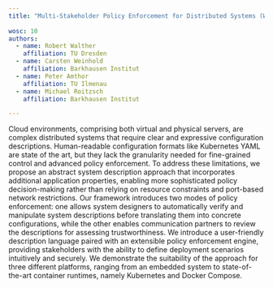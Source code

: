 ```yaml
---
title: "Multi-Stakeholder Policy Enforcement for Distributed Systems (WoC’24)"
 
wosc: 10
authors:
  - name: Robert Walther
    affiliation: TU Dresden
  - name: Carsten Weinhold
    affiliation: Barkhausen Institut
  - name: Peter Amthor
    affiliation: TU Ilmenau
  - name: Michael Roitzsch
    affiliation: Barkhausen Institut

---
```


Cloud environments, comprising both virtual and physical servers, are complex distributed systems that require clear and expressive configuration descriptions. Human-readable configuration formats like Kubernetes YAML are state of the art, but they lack the granularity needed for fine-grained control and advanced policy enforcement. To address these limitations, we propose an abstract system description approach that incorporates additional application properties, enabling more  sophisticated policy decision-making rather than relying on resource constraints and port-based network restrictions. Our framework introduces two modes of policy enforcement: one allows system designers to automatically verify and manipulate system descriptions before translating them into concrete configurations, while the other enables communication partners to review the descriptions for assessing trustworthiness. We introduce a user-friendly description language paired with an extensible policy enforcement engine, providing stakeholders with the ability to define deployment scenarios intuitively and securely. We demonstrate the suitability of the approach for three different platforms, ranging from an embedded system to state-of-the-art container runtimes, namely Kubernetes and Docker Compose.
